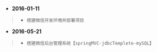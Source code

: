 * **2016-01-11**

>  + `搭建微信开发环境并部署项目`

* **2016-05-21**

>  + `搭建微信后台管理系统【springMVC-jdbcTemplete-mySQL】`